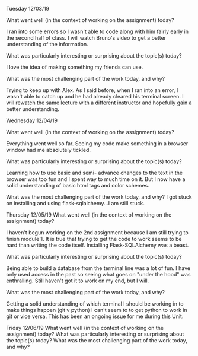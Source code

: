 Tuesday 12/03/19

What went well (in the context of working on the assignment) today?

I ran into some errors so I wasn't able to code along with him fairly early in the second half of class. I will watch Bruno's video to get a better understanding of the information.

What was particularly interesting or surprising about the topic(s) today?

I love the idea of making something my friends can use.

What was the most challenging part of the work today, and why?

Trying to keep up with Alex. As I said before, when I ran into an error, I wasn't able to catch up and he had already cleared his terminal screen. I will rewatch the same lecture with a different instructor and hopefully gain a better understanding.

Wednesday 12/04/19

What went well (in the context of working on the assignment) today? 

Everything went well so far. Seeing my code make something in a browser window had me absolutely tickled.

What was particularly interesting or surprising about the topic(s) today?

Learning how to use basic and semi- advance changes to the text in the browser was too fun and I spent way to much time on it. But I now have a solid understanding of  basic html tags and color schemes.

What was the most challenging part of the work today, and why? I got stuck on installing and using flask-sqlalchemy...I am still stuck.

Thursday 12/05/19
What went well (in the context of working on the assignment) today?

I haven't begun working on the 2nd assignment because I am still trying to finish module 1. It is true that trying to get the code to work seems to be hard than writing the code itself. Installing Flask-SQLAlchemy was a beast.

What was particularly interesting or surprising about the topic(s) today?

Being able to build a database from the terminal line was a lot of fun. I have only used access in the past so seeing what goes on "under the hood" was enthralling. Still haven't got it to work on my end, but I will.

What was the most challenging part of the work today, and why?

Getting a solid understanding of which terminal I should be working in to make things happen (git v python) I can't seem to to get python to work in git or vice versa. This has been an ongoing issue for me during this Unit.

Friday 12/06/19
What went well (in the context of working on the assignment) today?
What was particularly interesting or surprising about the topic(s) today?
What was the most challenging part of the work today, and why?



